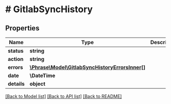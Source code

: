 # # GitlabSyncHistory

## Properties

Name | Type | Description | Notes
------------ | ------------- | ------------- | -------------
**status** | **string** |  | [optional] 
**action** | **string** |  | [optional] 
**errors** | [**\Phrase\Model\GitlabSyncHistoryErrorsInner[]**](GitlabSyncHistoryErrorsInner.md) |  | [optional] 
**date** | **\DateTime** |  | [optional] 
**details** | **object** |  | [optional] 

[[Back to Model list]](../../README.md#documentation-for-models) [[Back to API list]](../../README.md#documentation-for-api-endpoints) [[Back to README]](../../README.md)


